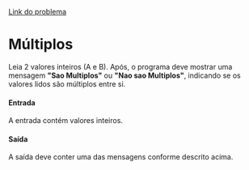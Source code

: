 
[Link do problema](https://www.beecrowd.com.br/judge/problems/view/1044)

# Múltiplos

Leia 2 valores inteiros (A e B). Após, o programa deve mostrar uma mensagem **"Sao Multiplos"** ou **"Nao sao Multiplos"**, indicando se os valores lidos são múltiplos entre si.

#### Entrada

A entrada contém valores inteiros.

#### Saída

A saída deve conter uma das mensagens conforme descrito acima.
